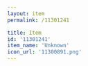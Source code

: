 ```yaml
---
layout: item
permalink: /11301241

title: Item
id: '11301241'
item_name: 'Unknown'
icon_url: '11300891.png'
---
```

